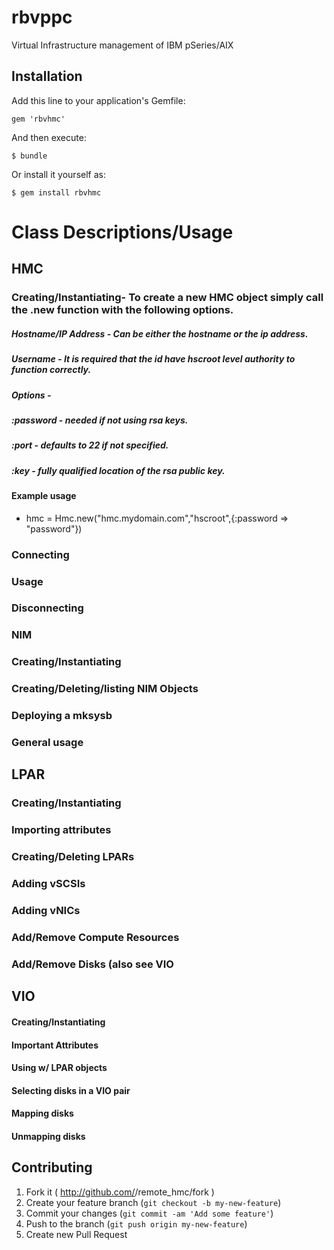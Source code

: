 ﻿# rbvppc

Virtual Infrastructure management of IBM pSeries/AIX

## Installation

Add this line to your application's Gemfile:

    gem 'rbvhmc'

And then execute:

    $ bundle

Or install it yourself as:

    $ gem install rbvhmc

# Class Descriptions/Usage
## HMC
### Creating/Instantiating- To create a new HMC object simply call the .new function with the following options.
##### Hostname/IP Address - Can be either the hostname or the ip address.
##### Username - It is required that the id have hscroot level authority to function correctly.
##### Options -
##### :password - needed if not using rsa keys.
##### :port - defaults to 22 if not specified.
##### :key - fully qualified location of the rsa public key.
#### Example usage
* hmc = Hmc.new("hmc.mydomain.com","hscroot",{:password => "password"})
### Connecting
### Usage
### Disconnecting
### NIM
### Creating/Instantiating
### Creating/Deleting/listing NIM Objects
### Deploying a mksysb
### General usage
## LPAR
### Creating/Instantiating
### Importing attributes
### Creating/Deleting LPARs
### Adding vSCSIs
### Adding vNICs
### Add/Remove Compute Resources
### Add/Remove Disks (also see VIO
## VIO
#### Creating/Instantiating
#### Important Attributes
#### Using w/ LPAR objects
#### Selecting disks in a VIO pair
#### Mapping disks
#### Unmapping disks



## Contributing

1. Fork it ( http://github.com/<my-github-username>/remote_hmc/fork )
2. Create your feature branch (`git checkout -b my-new-feature`)
3. Commit your changes (`git commit -am 'Add some feature'`)
4. Push to the branch (`git push origin my-new-feature`)
5. Create new Pull Request

